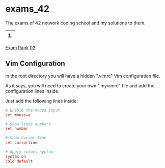# exams_42
The exams of 42 network coding school and my solutions to them.

| 1. |
-----|
[Exam Rank 02](https://github.com/Ysoroko/exams_42/tree/master/exam_rank2)

## Vim Configuration
In the root directory you will have a hidden ".vimrc" Vim configuration file.

As it says, you will need to create your own ".myvimrc" file and add the configuration lines inside.

Just add the following lines inside:

```conf
# Enable the mouse input
set mouse=a

# Show lines numbers
set number

# Show Cursor line
set cursorline

# Apply colors syntax
syntax on
colo default
```
